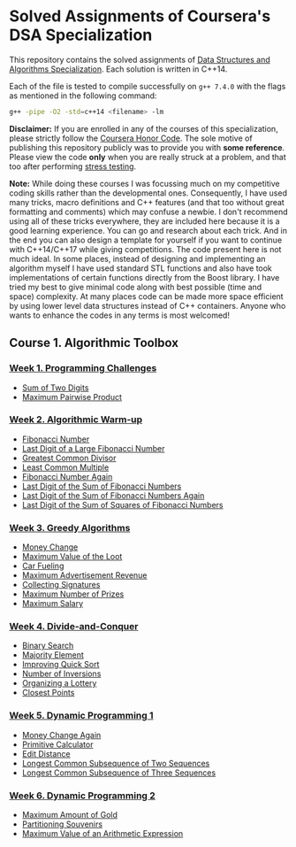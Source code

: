 # Solved Assignments of Coursera's DSA Specialization

This repository contains the solved assignments of [Data Structures and Algorithms Specialization](https://www.coursera.org/specializations/data-structures-algorithms). Each solution is written in C++14.

Each of the file is tested to compile successfully on `g++ 7.4.0` with the flags as mentioned in the following command:

```bash
g++ -pipe -O2 -std=c++14 <filename> -lm
```

**Disclaimer:** If you are enrolled in any of the courses of this specialization, please strictly follow the [Coursera Honor Code](https://learner.coursera.help/hc/en-us/articles/209818863-Coursera-Honor-Code). The sole motive of publishing this repository publicly was to provide you with **some reference**. Please view the code **only** when you are really struck at a problem, and that too after performing [stress testing](https://www.coursera.org/lecture/algorithmic-toolbox/stress-test-implementation-Bskph).

**Note:** While doing these courses I was focussing much on my competitive coding skills rather than the developmental ones. Consequently, I have used many tricks, macro definitions and C++ features (and that too without great formatting and comments) which may confuse a newbie. I don't recommend using all of these tricks everywhere, they are included here because it is a good learning experience. You can go and research about each trick. And in the end you can also design a template for yourself if you want to continue with C++14/C++17 while giving competitions. The code present here is not much ideal. In some places, instead of designing and implementing an algorithm myself I have used standard STL functions and also have took implementations of certain functions directly from the Boost library. I have tried my best to give minimal code along with best possible (time and space) complexity. At many places code can be made more space efficient by using lower level data structures instead of C++ containers. Anyone who wants to enhance the codes in any terms is most welcomed!

## Course 1. Algorithmic Toolbox

### [Week 1. Programming Challenges](/algorithmic_toolbox/programming_challenges/assignment.pdf)

- [Sum of Two Digits](/algorithmic_toolbox/programming_challenges/APlusB.cpp)
- [Maximum Pairwise Product](/algorithmic_toolbox/programming_challenges/max_pairwise_product.cpp)

### [Week 2. Algorithmic Warm-up](/algorithmic_toolbox/algorithmic_warmup/assignment.pdf)

- [Fibonacci Number](/algorithmic_toolbox/algorithmic_warmup/fibonacci.cpp)
- [Last Digit of a Large Fibonacci Number](/algorithmic_toolbox/algorithmic_warmup/fibonacci_last_digit.cpp)
- [Greatest Common Divisor](/algorithmic_toolbox/algorithmic_warmup/gcd.cpp)
- [Least Common Multiple](/algorithmic_toolbox/algorithmic_warmup/lcm.cpp)
- [Fibonacci Number Again](/algorithmic_toolbox/algorithmic_warmup/fibonacci_huge.cpp)
- [Last Digit of the Sum of Fibonacci Numbers](/algorithmic_toolbox/algorithmic_warmup/fibonacci_sum_last_digit.cpp)
- [Last Digit of the Sum of Fibonacci Numbers Again](/algorithmic_toolbox/algorithmic_warmup/fibonacci_partial_sum.cpp)
- [Last Digit of the Sum of Squares of Fibonacci Numbers](/algorithmic_toolbox/algorithmic_warmup/fibonacci_sum_squares.cpp)

### [Week 3. Greedy Algorithms](/algorithmic_toolbox/greedy_algorithms/assignment.pdf)

- [Money Change](/algorithmic_toolbox/greedy_algorithms/change.cpp)
- [Maximum Value of the Loot](/algorithmic_toolbox/greedy_algorithms/fractional_knapsack.cpp)
- [Car Fueling](/algorithmic_toolbox/greedy_algorithms/car_fueling.cpp)
- [Maximum Advertisement Revenue](/algorithmic_toolbox/greedy_algorithms/dot_product.cpp)
- [Collecting Signatures](/algorithmic_toolbox/greedy_algorithms/covering_segments.cpp)
- [Maximum Number of Prizes](/algorithmic_toolbox/greedy_algorithms/different_summands.cpp)
- [Maximum Salary](/algorithmic_toolbox/greedy_algorithms/largest_number.cpp)

### [Week 4. Divide-and-Conquer](/algorithmic_toolbox/divide_and_conquer/assignment.pdf)

- [Binary Search](/algorithmic_toolbox/divide_and_conquer/binary_search.cpp)
- [Majority Element](/algorithmic_toolbox/divide_and_conquer/majority_element.cpp)
- [Improving Quick Sort](/algorithmic_toolbox/divide_and_conquer/sorting.cpp)
- [Number of Inversions](/algorithmic_toolbox/divide_and_conquer/inversions.cpp)
- [Organizing a Lottery](/algorithmic_toolbox/divide_and_conquer/points_and_segments.cpp)
- [Closest Points](/algorithmic_toolbox/divide_and_conquer/closest.cpp)

### [Week 5. Dynamic Programming 1](/algorithmic_toolbox/dynamic_programming1/assignment.pdf)

- [Money Change Again](/algorithmic_toolbox/dynamic_programming1/change_dp.cpp)
- [Primitive Calculator](/algorithmic_toolbox/dynamic_programming1/primitive_calculator.cpp)
- [Edit Distance](/algorithmic_toolbox/dynamic_programming1/edit_distance.cpp)
- [Longest Common Subsequence of Two Sequences](/algorithmic_toolbox/dynamic_programming1/lcs2.cpp)
- [Longest Common Subsequence of Three Sequences](/algorithmic_toolbox/dynamic_programming1/lcs3.cpp)

### [Week 6. Dynamic Programming 2](/algorithmic_toolbox/dynamic_programming2/assignment.pdf)

- [Maximum Amount of Gold](/algorithmic_toolbox/dynamic_programming2/knapsack.cpp)
- [Partitioning Souvenirs](/algorithmic_toolbox/dynamic_programming2/partition3.cpp)
- [Maximum Value of an Arithmetic Expression](/algorithmic_toolbox/dynamic_programming2/placing_parentheses.cpp)
